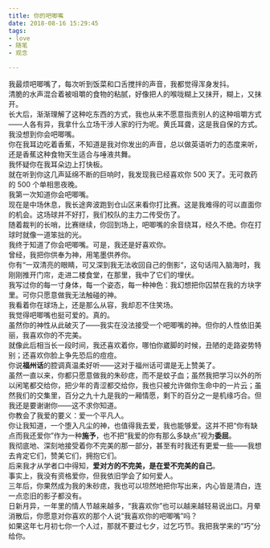 ```yaml
---
title: 你的吧唧嘴
date: 2018-08-16 15:29:45
tags:
- love
- 随笔
- 观念

---
```

我最烦吧唧嘴了，每次听到饭菜和口舌搅拌的声音，我都觉得浑身发抖。  
清脆的水声混合着被咀嚼的食物的粘腻，好像把人的喉咙糊上又抹开，糊上，又抹开。  
长大后，渐渐理解了这种吃东西的方式，我也从来不愿意指责别人的这种咀嚼方式——人各有异，我拿什么立场干涉人家的行为呢。黄氏耳聋，这是我自保的方式。  
我没想到你会吧唧嘴。  
你在我耳边吃着香蕉，不知道是我对你发出的声音，总以做英语听力的态度来听，还是香蕉这种食物天生适合与唾液共舞。  
我怀疑你在我耳朵边上打快板。  
就在听到你这几声延绵不断的巨响时，我发现我已经喜欢你 500 天了。无可救药的 500 个单相思夜晚。  
我第一次知道你会吧唧嘴。  
现在是中场休息，我长途奔波跑到仓山区来看你打比赛。这是我难得的可以直面你的机会。这场球并不好打，我们校队的主力二传受伤了。  
随着裁判的长哨，比赛继续，你回到场上，吧唧嘴的余音绕耳，经久不绝。你在打球时就像一道笨拙的光。  
我终于知道了你会吧唧嘴。可是，我还是好喜欢你。  
曾经，我把你供奉为神，用笔墨供养你。  
你有“一双清亮的眼睛，可又深到我无法收回自己的倒影“，这句话闯入脑海时，我刚刚推开门帘，走进二楼食堂，在那里，我中了它们的埋伏。  
我写过你的每一寸身体，每一个姿态，每一种神色：我幻想把你囚禁在我的方块字里。可你只愿意做我无法触碰的神。  
我看着你在球场上，还是那么从容，我却忍不住笑场。  
我觉得吧唧嘴也挺可爱的。真的。  
虽然你的神性从此破灭了——我实在没法接受一个吧唧嘴的神。但你的人性依旧美丽，我喜欢你的不完美。  
就像此后相当长一段时间，我还喜欢着你，哪怕你崴脚的时候，丑陋的走路姿势特别；还喜欢你脸上争先恐后的痘痘。  
你说**福州话**的腔调真温柔好听——这对于福州话可谓是无上赞美了。  
虽然一直以来，你都只愿意做我的朱砂痣，而不是蚊子血；虽然我把学习以外的所以闲笔都交给你，把少年的青涩都交给你，我也只被允许做你生命中的一片云；虽然我们的交集里，百分之九十九是我的一厢情愿，剩下的百分之一是机缘巧合。但我还是要谢谢你——这不求你知道。  
你教会了我爱的要义：爱一个平凡人。  
你让我知道，一个堕入凡尘的神，也值得我去爱，我也能够爱。这并不把“你有缺点而我还爱你”作为一种**施予**，也不把“我爱的你有那么多缺点”视为**委屈**。  
我彻底地、深刻地接受着你不完美的那一部分，甚至有时我还有更爱一些——我想去肯定它们，赞美它们，拥抱它们。  
后来我才从学者口中得知，**爱对方的不完美，是在爱不完美的自己**。  
事实上，我没有资格爱你，但我依旧学会了如何爱人。  
三年后，你果然成为我的朱砂痣，我也可以坦然地把你写出来，内心皆是清白，连一点恋旧的影子都没有。  
日新月异，一年里的情人节越来越多，“我喜欢你”也可以越来越轻易说出口。月晕消散后，你愿意对你喜欢的那个人说“我喜欢你的吧唧嘴”吗？  
如果这年七月初七你一个人过，那就不要过七夕，过乞巧节。我把我学来的“巧”分给你。
